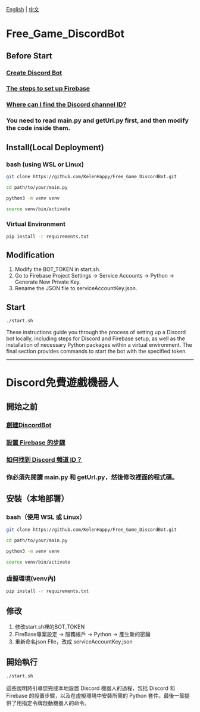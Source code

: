 [English](#Free_Game_DiscordBot) | [中文](#Discord免費遊戲機器人)
# Free_Game_DiscordBot   
## Before Start  
### [Create Discord Bot](https://discord.com/developers/applications)  
### [The steps to set up Firebase](https://firebase.google.com/docs/admin/setup?hl=zh&authuser=0)  
### [Where can I find the Discord channel ID?](https://support.discord.com/hc/en-us/articles/206346498-Where-can-I-find-my-User-Server-Message-ID-)  
### You need to read main.py and getUrl.py first, and then modify the code inside them.   
## Install(Local Deployment)  
### bash (using WSL or Linux)

```sh
git clone https://github.com/KelenHappy/Free_Game_DiscordBot.git
```

```sh
cd path/to/your/main.py 
```

```sh
python3 -m venv venv
```

```sh
source venv/bin/activate
```

### Virtual Environment
```sh
pip install -r requirements.txt
```

## Modification

  1. Modify the BOT_TOKEN in start.sh.
  2. Go to Firebase Project Settings -> Service Accounts -> Python -> Generate New Private Key.
  3. Rename the JSON file to serviceAccountKey.json.

## Start
```sh
./start.sh
```

These instructions guide you through the process of setting up a Discord bot locally, including steps for Discord and Firebase setup, as well as the installation of necessary Python packages within a virtual environment. The final section provides commands to start the bot with the specified token.  

---------------------------------------------------------------------
# Discord免費遊戲機器人  
## 開始之前  
### [創建DiscordBot](https://discord.com/developers/applications)  
### [設置 Firebase 的步驟](https://firebase.google.com/docs/admin/setup?hl=zh&authuser=0)  
### [如何找到 Discord 頻道 ID？](https://support.discord.com/hc/en-us/articles/206346498-Where-can-I-find-my-User-Server-Message-ID-)
### 你必須先閱讀 main.py 和 getUrl.py，然後修改裡面的程式碼。  

## 安裝（本地部署）

### bash（使用 WSL 或 Linux）

```sh
git clone https://github.com/KelenHappy/Free_Game_DiscordBot.git
```

```sh
cd path/to/your/main.py 
```

```sh
python3 -m venv venv
```

```sh
source venv/bin/activate
```
### 虛擬環境(venv內)
```sh
pip install -r requirements.txt 
```

## 修改
  1. 修改start.sh裡的BOT_TOKEN
  2. FireBase專案設定 -> 服務帳戶 -> Python -> 產生新的密鑰
  3. 重新命名json FIle，改成 serviceAccountKey.json  
## 開始執行
```sh
./start.sh
```

這些說明將引導您完成本地設置 Discord 機器人的過程，包括 Discord 和 Firebase 的設置步驟，以及在虛擬環境中安裝所需的 Python 套件。最後一節提供了用指定令牌啟動機器人的命令。  
